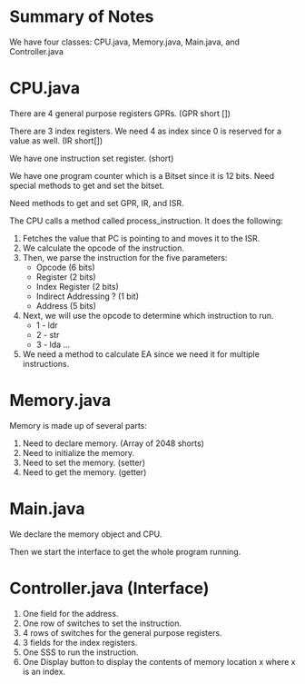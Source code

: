 # Summary of Notes 

We have four classes: CPU.java, Memory.java, Main.java, and Controller.java

# CPU.java 

There are 4 general purpose registers GPRs. (GPR short [])

There are 3 index registers. We need 4 as index since 0 is reserved for a value as well. (IR short[])

We have one instruction set register. (short)

We have one program counter which is a Bitset since it is 12 bits. 
Need special methods to get and set the bitset. 

Need methods to get and set GPR, IR, and ISR. 

The CPU calls a method called process_instruction. It does the following:

1. Fetches the value that PC is pointing to and moves it to the ISR. 
2. We calculate the opcode of the instruction. 
3. Then, we parse the instruction for the five parameters:
	- Opcode (6 bits)
	- Register (2 bits)
	- Index Register (2 bits)
	- Indirect Addressing ? (1 bit)
	- Address (5 bits)
4. Next, we will use the opcode to determine which instruction to run.
	- 1 - ldr
	- 2 - str
	- 3 - lda
	...
5. We need a method to calculate EA since we need it for multiple instructions. 



# Memory.java

Memory is made up of several parts: 

1. Need to declare memory. (Array of 2048 shorts)
2. Need to initialize the memory. 
3. Need to set the memory. (setter)
4. Need to get the memory. (getter)

# Main.java

We declare the memory object and CPU. 

Then we start the interface to get the whole program running. 

# Controller.java (Interface)

1. One field for the address.
2. One row of switches to set the instruction. 
3. 4 rows of switches for the general purpose registers. 
4. 3 fields for the index registers.
5. One SSS to run the instruction. 
6. One Display button to display the contents of memory location x where x is an index. 
